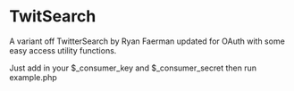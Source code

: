 TwitSearch
==========

A variant off TwitterSearch by Ryan Faerman updated for OAuth with some easy access utility functions.

Just add in your $_consumer_key and $_consumer_secret then run example.php
